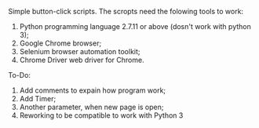 Simple button-click scripts. The scropts need the folowing tools to work:

1. Python programming language 2.7.11 or above (dosn't work with python 3);
2. Google Chrome browser;
3. Selenium browser automation toolkit;
4. Chrome Driver web driver for Chrome.

To-Do:

1. Add comments to expain how program work;
2. Add Timer;
3. Another parameter, when new page is open;
4.  Reworking to be compatible to work with Python 3
